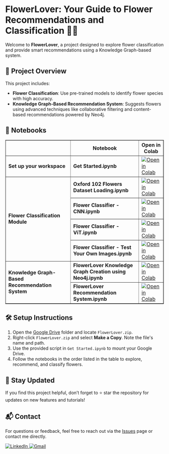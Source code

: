 # FlowerLover: Your Guide to Flower Recommendations and Classification 🥀🌼

Welcome to **FlowerLover**, a project designed to explore flower classification and provide smart recommendations using a Knowledge Graph-based system.  

## 🚀 Project Overview  

This project includes:  
- **Flower Classification**: Use pre-trained models to identify flower species with high accuracy.  
- **Knowledge Graph-Based Recommendation System**: Suggests flowers using advanced techniques like collaborative filtering and content-based recommendations powered by Neo4j.  

## 📑 Notebooks 

  <table border="1" cellpadding="10" cellspacing="0">
  <thead>
    <tr>
      <th></th>
      <th>Notebook</th>
      <th>Open in Colab</th>
    </tr>
  </thead>
  <tbody>
    <tr>
      <td><strong>Set up your workspace</strong></td>
      <td><strong>Get Started.ipynb</strong></td>
      <td>
        <a href="https://colab.research.google.com/drive/14SCxXhtTBATahugg3EprYhrqpgpeimKc#scrollTo=WxPp0h60r8o9">
          <img src="https://colab.research.google.com/assets/colab-badge.svg" alt="Open in Colab" />
        </a>
      </td>
    </tr>
    <tr>
      <td rowspan="4" class="merged-cell"><strong>Flower Classification Module</strong></td>
      <td><strong>Oxford 102 Flowers Dataset Loading.ipynb</strong></td>
      <td>
        <a href="https://colab.research.google.com/drive/1v-Wzfp2enPsXTZ_8a52BQzRNbUdJpqyu#scrollTo=l4kTZMWbr0Me">
          <img src="https://colab.research.google.com/assets/colab-badge.svg" alt="Open in Colab" />
        </a>
      </td>
    </tr>
    <tr>
      <td><strong>Flower Classifier - CNN.ipynb</strong></td>
      <td>
        <a href="https://colab.research.google.com/drive/1GQ0hhMrbGJNPF069SSJ9oJsyH3pR7zjJ#scrollTo=fkFbnLRHrQz4">
          <img src="https://colab.research.google.com/assets/colab-badge.svg" alt="Open in Colab" />
        </a>
      </td>
    </tr>
    <tr>
      <td><strong>Flower Classifier - ViT.ipynb</strong></td>
      <td>
        <a href="https://colab.research.google.com/drive/1UaGOtIEAbSN7iMiazqOOLcgcp0kaXW7o#scrollTo=RozLbvuvqG2x">
          <img src="https://colab.research.google.com/assets/colab-badge.svg" alt="Open in Colab" />
        </a>
      </td>
    </tr>
    <tr>
      <td><strong>Flower Classifier - Test Your Own Images.ipynb</strong></td>
      <td>
        <a href="https://colab.research.google.com/drive/10WQw-s7EQtb_B9Kg8h-_zydX3mC0tZRh">
          <img src="https://colab.research.google.com/assets/colab-badge.svg" alt="Open in Colab" />
        </a>
      </td>
    </tr>
    <tr>
      <td rowspan="2" class="merged-cell"><strong>Knowledge Graph-Based Recommendation System</strong></td>
      <td><strong>FlowerLover Knowledge Graph Creation using Neo4j.ipynb</strong></td>
      <td>
        <a href="https://colab.research.google.com/drive/1KXlDRGJ_EAenB3d4dX5PxaA6Q_HO4qph#scrollTo=vQiLdRGcsLzh">
          <img src="https://colab.research.google.com/assets/colab-badge.svg" alt="Open in Colab" />
        </a>
      </td>
    </tr>
    <tr>
      <td><strong>FlowerLover Recommendation System.ipynb</strong></td>
      <td>
        <a href="https://colab.research.google.com/drive/1vILZZS2X-p9TxX8GoxpJ4vx2AFXoyn33#scrollTo=FmQxPYuNsGud">
          <img src="https://colab.research.google.com/assets/colab-badge.svg" alt="Open in Colab" />
        </a>
      </td>
    </tr>
  </tbody>
</table>



## 🛠️ Setup Instructions  

1. Open the [Google Drive](https://drive.google.com/drive/folders/168E2L-SF8RrSwjkAbO5ENki4J_jsZQDg?usp=drive_link) folder and locate `FlowerLover.zip`.  
2. Right-click `FlowerLover.zip` and select **Make a Copy**. Note the file's name and path.  
3. Use the provided script in `Get Started.ipynb` to mount your Google Drive.  
4. Follow the notebooks in the order listed in the table to explore, recommend, and classify flowers.  


## 🌟 Stay Updated  

If you find this project helpful, don’t forget to ⭐ star the repository for updates on new features and tutorials!  



## 📬 Contact  

For questions or feedback, feel free to reach out via the [Issues](https://github.com/Hiba-Chaabnia/FlowerLover/issues) page or contact me directly.

<p align="left">
  <a href="https://linkedin.com/in/hiba-chaabnia" target="_blank">
    <img src="https://skillicons.dev/icons?i=linkedin" alt="LinkedIn" />
  </a>
  
  <a href="mailto:hiba.chaabnia.pro@gmail.com">
    <img src="https://skillicons.dev/icons?i=gmail" alt="Gmail" />
  </a>
</p>


